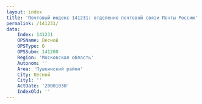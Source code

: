 ```yaml
---
layout: index
title: 'Почтовый индекс 141231: отделение почтовой связи Почты России'
permalink: /141231/
data:
    Index: 141231
    OPSName: Лесной
    OPSType: О
    OPSSubm: 141200
    Region: 'Московская область'
    Autonom: ''
    Area: 'Пушкинский район'
    City: Лесной
    City1: ''
    ActDate: '20001030'
    IndexOld: ''
---
```

